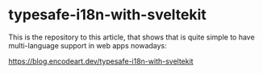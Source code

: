 # typesafe-i18n-with-sveltekit

This is the repository to this article, that shows that is quite simple to have multi-language support in web apps nowadays: 

https://blog.encodeart.dev/typesafe-i18n-with-sveltekit
